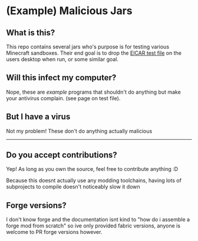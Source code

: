 # (Example) Malicious Jars

## What is this?

This repo contains several jars who's purpose is for testing various Minecraft sandboxes. Their
end goal is to drop the [EICAR test file](https://en.wikipedia.org/wiki/EICAR_test_file) on the
users desktop when run, or some similar goal.

## Will this infect my computer?

Nope, these are *example* programs that shouldn't do anything but make your antivirus complain. 
(see page on test file).

## But I have a virus

Not my problem! These don't do anything actually malicious

---

## Do you accept contributions?

Yep! As long as you own the source, feel free to contribute anything :D

Because this doesnt actually use any modding toolchains, having lots of subprojects to compile doesn't noticeably slow it down

## Forge versions?

I don't know forge and the documentation isnt kind to "how do i assemble a forge mod from scratch"
so ive only provided fabric versions, anyone is welcome to PR forge versions however.
